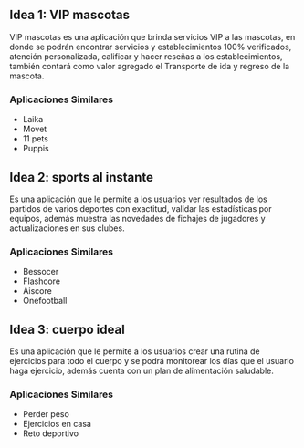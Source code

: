 ## Idea 1: VIP mascotas

VIP mascotas es una aplicación que brinda servicios VIP a las mascotas, en donde se podrán encontrar servicios y establecimientos 100% verificados, atención personalizada, calificar y hacer reseñas a los establecimientos, también contará como valor agregado el Transporte de ida y regreso de la mascota.

### Aplicaciones Similares

- Laika
- Movet
- 11 pets
- Puppis

## Idea 2: sports al instante

Es una aplicación que le permite a los usuarios ver resultados de los partidos de varios deportes con exactitud, validar las estadísticas por equipos, además muestra las novedades de fichajes de jugadores y actualizaciones en sus clubes.

### Aplicaciones Similares

- Bessocer
- Flashcore
- Aiscore
- Onefootball

## Idea 3: cuerpo ideal

Es una aplicación que le permite a los usuarios crear una rutina de ejercicios para todo el cuerpo y se podrá monitorear los días que el usuario haga ejercicio, además cuenta con un plan de alimentación saludable.

### Aplicaciones Similares

- Perder peso
- Ejercicios en casa
- Reto deportivo
